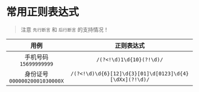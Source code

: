 # 常用正则表达式

> 注意 `先行断言` 和 `后行断言` 的支持情况！

|  用例  | 正则表达式 |
| :-----: | :-----: |
| 手机号码<br>`15699999999` | `/(?<!\d)1\d{10}(?!\d)/` |
| 身份证号<br>`00000020001030000X` | `/(?<!\d)\d{6}[12]\d{3}[01]\d[0123]\d{4}[\dXx](?!\d)/` |